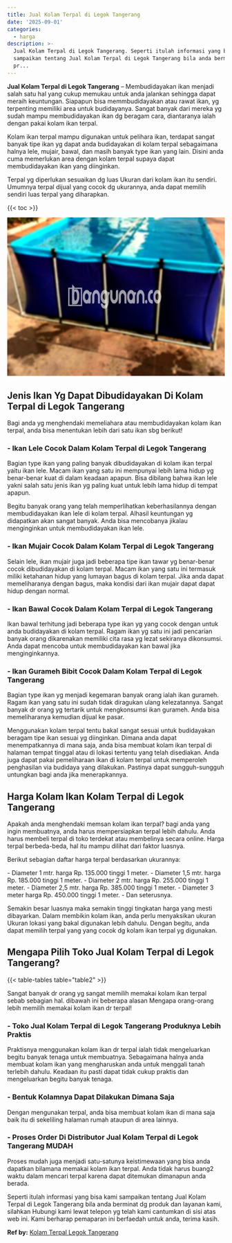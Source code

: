 ```yaml
---
title: Jual Kolam Terpal di Legok Tangerang
date: '2025-09-01'
categories:
  - harga
description: >-
  Jual Kolam Terpal di Legok Tangerang. Seperti itulah informasi yang bisa kami
  sampaikan tentang Jual Kolam Terpal di Legok Tangerang bila anda berminat dg
  pr...
---
```


**Jual Kolam Terpal di Legok Tangerang** – Membudidayakan ikan menjadi salah satu hal yang cukup memukau untuk anda jalankan sehingga dapat meraih keuntungan. Siapapun bisa memmbudidayakan atau rawat ikan, yg terpenting memiliki area untuk budidayanya. Sangat banyak dari mereka yg sudah mampu membudidayakan ikan dg beragam cara, diantaranya ialah dengan pakai kolam ikan terpal.

Kolam ikan terpal mampu digunakan untuk pelihara ikan, terdapat sangat banyak tipe ikan yg dapat anda budidayakan di kolam terpal sebagaimana halnya lele, mujair, bawal, dan masih banyak type ikan yang lain. Disini anda cuma memerlukan area dengan kolam terpal supaya dapat membudidayakan ikan yang diinginkan.

Terpal yg diperlukan sesuaikan dg luas Ukuran dari kolam ikan itu sendiri. Umumnya terpal dijual yang cocok dg ukurannya, anda dapat memilih sendiri luas terpal yang diharapkan.

{{< toc >}}

![Jual Kolam Terpal di Legok Tangerang](/images/jual-kolam-terpal-55.png)

## Jenis Ikan Yg Dapat Dibudidayakan Di Kolam Terpal di Legok Tangerang

Bagi anda yg menghendaki memeliahara atau membudidayakan kolam ikan terpal, anda bisa menentukan lebih dari satu ikan sbg berikut!

### \- Ikan Lele Cocok Dalam Kolam Terpal di Legok Tangerang

Bagian type ikan yang paling banyak dibudidayakan di kolam ikan terpal yaitu ikan lele. Macam ikan yang satu ini mempunyai lebih lama hidup yg benar-benar kuat di dalam keadaan apapun. Bisa dibilang bahwa ikan lele yakni salah satu jenis ikan yg paling kuat untuk lebih lama hidup di tempat apapun.

Begitu banyak orang yang telah memperlihatkan keberhasilannya dengan membudidayakan ikan lele di kolam terpal. Alhasil keuntungan yg didapatkan akan sangat banyak. Anda bisa mencobanya jikalau menginginkan untuk membudidayakan ikan lele.

### \- Ikan Mujair Cocok Dalam Kolam Terpal di Legok Tangerang

Selain lele, ikan mujair juga jadi beberapa tipe ikan tawar yg benar-benar cocok dibudidayakan di kolam terpal. Macam ikan yang satu ini termasuk miliki ketahanan hidup yang lumayan bagus di kolam terpal. Jika anda dapat memeliharanya dengan bagus, maka kondisi dari ikan mujair dapat dapat hidup dengan normal.

### \- Ikan Bawal Cocok Dalam Kolam Terpal di Legok Tangerang

Ikan bawal terhitung jadi beberapa type ikan yg yang cocok dengan untuk anda budidayakan di kolam terpal. Ragam ikan yg satu ini jadi pencarian banyak orang dikarenakan memiliki cita rasa yg lezat sekiranya dikonsumsi. Anda dapat mencoba untuk membudidayakan kan bawal jika menginginkannya.

### \- Ikan Gurameh Bibit Cocok Dalam Kolam Terpal di Legok Tangerang

Bagian type ikan yg menjadi kegemaran banyak orang ialah ikan gurameh. Ragam ikan yang satu ini sudah tidak diragukan ulang kelezatannya. Sangat banyak dr orang yg tertarik untuk mengkonsumsi ikan gurameh. Anda bisa memeliharanya kemudian dijual ke pasar.

Menggunakan kolam terpal tentu bakal sangat sesuai untuk budidayakan beragam tipe ikan sesuai yg diinginkan. Dimana anda dapat menempatkannya di mana saja, anda bisa membuat kolam ikan terpal di halaman tempat tinggal atau di lokasi tertentu yang telah disediakan. Anda juga dapat pakai pemeliharaan ikan di kolam terpal untuk memperoleh penghasilan via budidaya yang dilakukan. Pastinya dapat sungguh-sungguh untungkan bagi anda jika menerapkannya.

## Harga Kolam Ikan Kolam Terpal di Legok Tangerang

Apakah anda menghendaki memsan kolam ikan terpal? bagi anda yang ingin membuatnya, anda harus mempersiapkan terpal lebih dahulu. Anda harus membeli terpal di toko terdekat atau membelinya secara online. Harga terpal berbeda-beda, hal itu mampu dilihat dari faktor luasnya.

Berikut sebagian daftar harga terpal berdasarkan ukurannya:

\- Diameter 1 mtr. harga Rp. 135.000 tinggi 1 meter. - Diameter 1,5 mtr. harga Rp. 185.000 tinggi 1 meter. - Diameter 2 mtr. harga Rp. 255.000 tinggi 1 meter. - Diameter 2,5 mtr. harga Rp. 385.000 tinggi 1 meter. - Diameter 3 meter harga Rp. 450.000 tinggi 1 meter. - Dan seterusnya.

Semakin besar luasnya maka semakin tinggi tingkatan harga yang mesti dibayarkan. Dalam membikin kolam ikan, anda perlu menyaksikan ukuran Ukuran lokasi yang bakal digunakan lebih dahulu. Dengan begitu, anda dapat memilih terpal yang yang cocok dg kolam ikan terpal yg digunakan.

## Mengapa Pilih Toko Jual Kolam Terpal di Legok Tangerang?

{{< table-tables table="table2" >}}

Sangat banyak dr orang yg sangat memilih memakai kolam ikan terpal sebab sebagian hal. dibawah ini beberapa alasan Mengapa orang-orang lebih memilih memakai kolam ikan dr terpal!

### \- Toko Jual Kolam Terpal di Legok Tangerang Produknya Lebih Praktis

Praktisnya menggunakan kolam ikan dr terpal ialah tidak mengeluarkan begitu banyak tenaga untuk membuatnya. Sebagaimana halnya anda membuat kolam ikan yang mengharuskan anda untuk menggali tanah terlebih dahulu. Keadaan itu pasti dapat tidak cukup praktis dan mengeluarkan begitu banyak tenaga.

### \- Bentuk Kolamnya Dapat Dilakukan Dimana Saja

Dengan mengunakan terpal, anda bisa membuat kolam ikan di mana saja baik itu di sekeliling halaman rumah ataupun di area lainnya.

### \- Proses Order Di Distributor Jual Kolam Terpal di Legok Tangerang MUDAH

Proses mudah juga menjadi satu-satunya keistimewaan yang bisa anda dapatkan bilamana memakai kolam ikan terpal. Anda tidak harus buang2 waktu dalam mencari terpal karena dapat ditemukan dimanapun anda berada.

Seperti itulah informasi yang bisa kami sampaikan tentang Jual Kolam Terpal di Legok Tangerang bila anda berminat dg produk dan layanan kami, silahkan Hubungi kami lewat telepon yg telah kami cantumkan di sisi atas web ini. Kami berharap pemaparan ini berfaedah untuk anda, terima kasih.

**Ref by:** [Kolam Terpal Legok Tangerang](https://id.wikipedia.org/wiki/Kolam)

